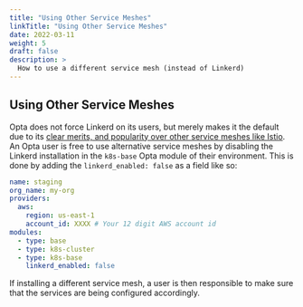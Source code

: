 ```yaml
---
title: "Using Other Service Meshes"
linkTitle: "Using Other Service Meshes"
date: 2022-03-11
weight: 5
draft: false
description: >
  How to use a different service mesh (instead of Linkerd)
---
```


## Using Other Service Meshes
Opta does not force Linkerd on its users, but merely makes it the default due to its 
[clear merits, and popularity over other service meshes like Istio](https://linkerd.io/2022/02/16/linkerd-istio-adoption/index.html).
An Opta user is free to use alternative service meshes by disabling the Linkerd installation in the `k8s-base` Opta module
of their environment. This is done by adding the `linkerd_enabled: false` as a field like so:

```yaml
name: staging
org_name: my-org
providers:
  aws:
    region: us-east-1
    account_id: XXXX # Your 12 digit AWS account id
modules:
  - type: base
  - type: k8s-cluster
  - type: k8s-base
    linkerd_enabled: false
```

If installing a different service mesh, a user is then responsible to make sure that the services are being configured 
accordingly.

